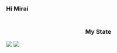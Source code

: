 ### Hi Mirai

<h3 align="center">
<br>My State </h3>

![](https://github-readme-stats.vercel.app/api?username=Mirai1412&count_private=true&show_icons=true)
![](https://github-readme-stats.vercel.app/api/top-langs/?username=Mirai1412&layout=compact&count_private=true&langs_count=30)
